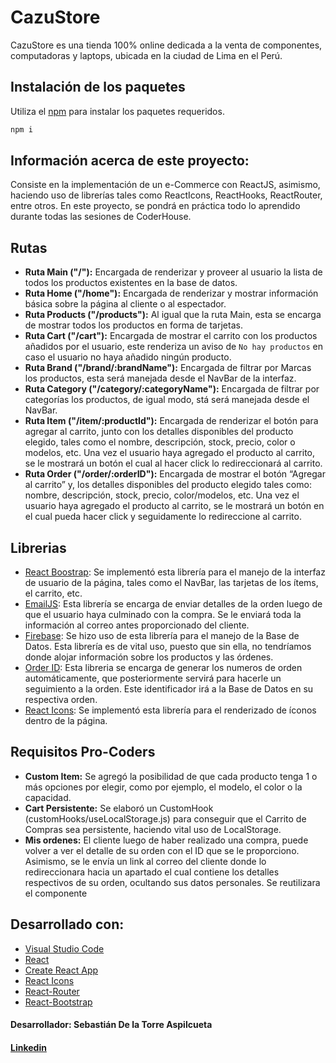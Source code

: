 # CazuStore

CazuStore es una tienda 100% online dedicada a la venta de componentes, computadoras y laptops, ubicada en la ciudad de Lima en el Perú.

## Instalación de los paquetes

Utiliza el [npm](hhttps://www.npmjs.com/) para instalar los paquetes requeridos.

```bash
npm i
```

## Información acerca de este proyecto:

Consiste en la implementación de un e-Commerce con ReactJS, asimismo, haciendo uso de librerías tales como ReactIcons, ReactHooks, ReactRouter, entre otros. En este proyecto, se pondrá en práctica todo lo aprendido durante todas las sesiones de CoderHouse.

## Rutas
- **Ruta Main ("/"):** Encargada de renderizar y proveer al usuario la lista de todos los productos existentes en la base de datos.
- **Ruta Home ("/home"):** Encargada de renderizar y mostrar información básica sobre la página al cliente o al espectador.
- **Ruta Products ("/products"):** Al igual que la ruta Main, esta se encarga de mostrar todos los productos en forma de tarjetas.
- **Ruta Cart ("/cart"):** Encargada de mostrar el carrito con los productos añadidos por el usuario, este renderiza un aviso de `No hay productos` en caso el usuario no haya añadido ningún producto.
- **Ruta Brand ("/brand/:brandName"):** Encargada de filtrar por Marcas los productos, esta será manejada desde el NavBar de la interfaz.
- **Ruta Category ("/category/:categoryName"):** Encargada de filtrar por categorías los productos, de igual modo, stá será manejada desde el NavBar.
- **Ruta Item ("/item/:productId"):** Encargada de renderizar el botón para agregar al carrito, junto con los detalles disponibles del producto elegido, tales como el  nombre, descripción, stock, precio, color o modelos, etc. Una vez el usuario haya agregado el producto al carrito, se le mostrará un botón el cual al hacer click lo redireccionará al carrito.
- **Ruta Order ("/order/:orderID"):** Encargada de mostrar el botón “Agregar al carrito” y, los detalles disponibles del producto elegido tales como: nombre, descripción, stock, precio, color/modelos, etc. Una vez el usuario haya agregado el producto al carrito, se le mostrará un botón en el cual pueda hacer click y seguidamente lo redireccione al carrito.

## Librerias
- [React Boostrap](https://react-bootstrap.github.io/): Se implementó esta librería para el manejo de la interfaz de usuario de la página, tales como el NavBar, las tarjetas de los ítems, el carrito, etc.
- [EmailJS](https://www.emailjs.com/): Esta librería se encarga de enviar detalles de la orden luego de que el usuario haya culminado con la compra. Se le enviará toda la información al correo antes proporcionado del cliente.
- [Firebase](https://firebase.google.com/): Se hizo uso de esta librería para el manejo de la Base de Datos. Esta librería es de vital uso, puesto que sin ella, no tendríamos donde alojar información sobre los productos y las órdenes.
- [Order ID](https://www.npmjs.com/package/order-id): Esta libreria se encarga de generar los numeros de orden automáticamente, que posteriormente servirá para hacerle un seguimiento a la orden. Este identificador irá a la Base de Datos en su respectiva orden.
- [React Icons](https://react-icons.github.io/react-icons/): Se implementó esta librería para el renderizado de íconos dentro de la página.

## Requisitos Pro-Coders
- **Custom Item:** Se agregó la posibilidad de que cada producto tenga 1 o más opciones por elegir, como por ejemplo, el modelo, el color o la capacidad.
- **Cart Persistente:** Se elaboró un CustomHook (customHooks/useLocalStorage.js) para conseguir que el Carrito de Compras sea persistente, haciendo vital uso de LocalStorage.
- **Mis ordenes:** El cliente luego de haber realizado una compra, puede volver a ver el detalle de su orden con el ID que se le proporciono. Asimismo, se le envía un link al correo del cliente donde lo redireccionara hacia un apartado el cual contiene los detalles respectivos de su orden, ocultando sus datos personales. Se reutilizara el componente **<OrderDetails/>**

## Desarrollado con:

- [Visual Studio Code](https://code.visualstudio.com/)
- [React](https://reactjs.org/)
- [Create React App](https://create-react-app.dev/)
- [React Icons](https://react-icons.github.io/react-icons/)
- [React-Router](https://reactrouter.com/docs/en/v6/)
- [React-Bootstrap](https://react-bootstrap.github.io/)

#### Desarrollador: Sebastián De la Torre Aspilcueta
#### [Linkedin](https://www.linkedin.com/in/sebastian-de-la-torre-aspilcueta-6b9364184/) 